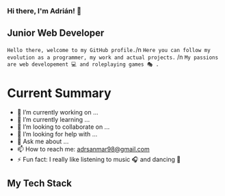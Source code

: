 ### Hi there, I'm Adrián! 👋

## Junior Web Developer
`Hello there, welcome to my GitHub profile.`/n
`Here you can follow my evolution as a programmer, my work and actual projects.` /n
`My passions are web developement 💻 and roleplaying games 🎭 .`

# Current Summary
- 🔭 I’m currently working on ...
- 🌱 I’m currently learning ...
- 👯 I’m looking to collaborate on ...
- 🤔 I’m looking for help with ...
- 💬 Ask me about ...
- 📫 How to reach me: adrsanmar98@gmail.com
- ⚡ Fun fact: I really like listening to music 🎧 and dancing 🕺

## My Tech Stack
